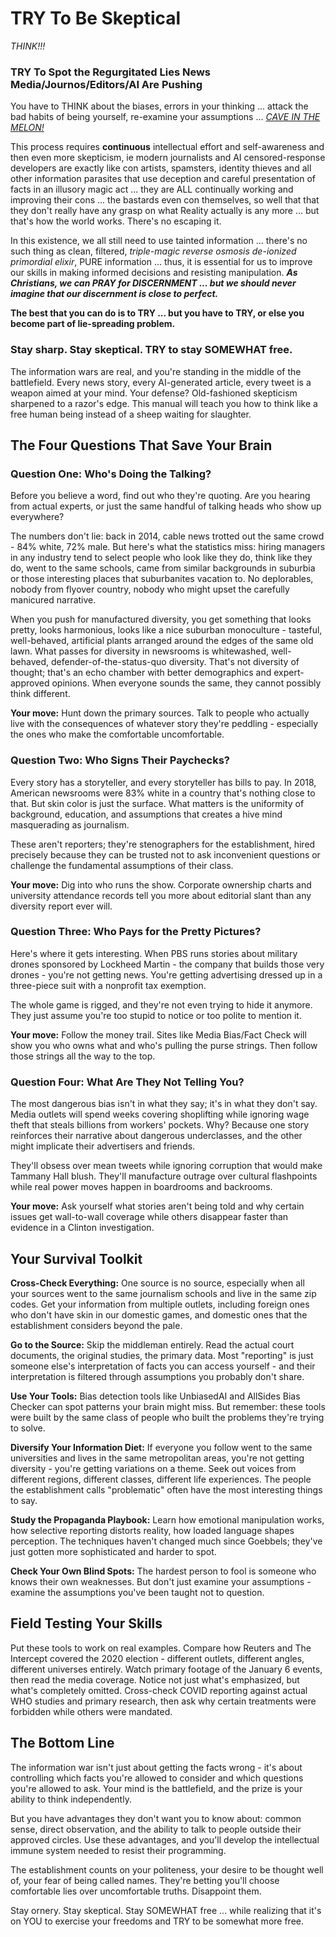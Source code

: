 # TRY To Be Skeptical

*THINK!!!*

### TRY To Spot the Regurgitated Lies News Media/Journos/Editors/AI Are Pushing

You have to THINK about the biases, errors in your thinking ... attack the bad habits of being yourself, re-examine your assumptions ... [*CAVE IN THE MELON!*](https://meloncave.github.io/tools/2025/04/04/Ego-Transcendence-Practices-Across-Contemplative-Traditions.html)

This process requires **continuous** intellectual effort and self-awareness and then even more skepticism, ie modern journalists and AI censored-response developers are exactly like con artists, spamsters, identity thieves and all other information parasites that use deception and careful presentation of facts in an illusory magic act ... they are ALL continually working and improving their cons ... the bastards even con themselves, so well that that they don't really have any grasp on what Reality actually is any more ... but that's how the world works. There's no escaping it.

In this existence, we all still need to use tainted information ... there's no such thing as clean, filtered, *triple-magic reverse osmosis de-ionized primordial elixir*, PURE information ... thus, it is essential for us to improve our skills in making informed decisions and resisting manipulation. ***As Christians, we can PRAY for DISCERNMENT ... but we should never imagine that our discernment is close to perfect.***

**The best that you can do is to TRY ... but you have to TRY, or else you become part of lie-spreading problem.**

### Stay sharp. Stay skeptical. **TRY** to stay **SOMEWHAT** free.

The information wars are real, and you're standing in the middle of the battlefield. Every news story, every AI-generated article, every tweet is a weapon aimed at your mind. Your defense? Old-fashioned skepticism sharpened to a razor's edge. This manual will teach you how to think like a free human being instead of a sheep waiting for slaughter.

## The Four Questions That Save Your Brain

### Question One: Who's Doing the Talking?
Before you believe a word, find out who they're quoting. Are you hearing from actual experts, or just the same handful of talking heads who show up everywhere?

The numbers don't lie: back in 2014, cable news trotted out the same crowd - 84% white, 72% male. But here's what the statistics miss: hiring managers in any industry tend to select people who look like they do, think like they do, went to the same schools, came from similar backgrounds in suburbia or those interesting places that suburbanites vacation to. No deplorables, nobody from flyover country, nobody who might upset the carefully manicured narrative.

When you push for manufactured diversity, you get something that looks pretty, looks harmonious, looks like a nice suburban monoculture - tasteful, well-behaved, artificial plants arranged around the edges of the same old lawn. What passes for diversity in newsrooms is whitewashed, well-behaved, defender-of-the-status-quo diversity. That's not diversity of thought; that's an echo chamber with better demographics and expert-approved opinions. When everyone sounds the same, they cannot possibly think different.

**Your move:** Hunt down the primary sources. Talk to people who actually live with the consequences of whatever story they're peddling - especially the ones who make the comfortable uncomfortable.

### Question Two: Who Signs Their Paychecks?
Every story has a storyteller, and every storyteller has bills to pay. In 2018, American newsrooms were 83% white in a country that's nothing close to that. But skin color is just the surface. What matters is the uniformity of background, education, and assumptions that creates a hive mind masquerading as journalism.

These aren't reporters; they're stenographers for the establishment, hired precisely because they can be trusted not to ask inconvenient questions or challenge the fundamental assumptions of their class.

**Your move:** Dig into who runs the show. Corporate ownership charts and university attendance records tell you more about editorial slant than any diversity report ever will.

### Question Three: Who Pays for the Pretty Pictures?
Here's where it gets interesting. When PBS runs stories about military drones sponsored by Lockheed Martin - the company that builds those very drones - you're not getting news. You're getting advertising dressed up in a three-piece suit with a nonprofit tax exemption.

The whole game is rigged, and they're not even trying to hide it anymore. They just assume you're too stupid to notice or too polite to mention it.

**Your move:** Follow the money trail. Sites like Media Bias/Fact Check will show you who owns what and who's pulling the purse strings. Then follow those strings all the way to the top.

### Question Four: What Are They Not Telling You?
The most dangerous bias isn't in what they say; it's in what they don't say. Media outlets will spend weeks covering shoplifting while ignoring wage theft that steals billions from workers' pockets. Why? Because one story reinforces their narrative about dangerous underclasses, and the other might implicate their advertisers and friends.

They'll obsess over mean tweets while ignoring corruption that would make Tammany Hall blush. They'll manufacture outrage over cultural flashpoints while real power moves happen in boardrooms and backrooms.

**Your move:** Ask yourself what stories aren't being told and why certain issues get wall-to-wall coverage while others disappear faster than evidence in a Clinton investigation.

## Your Survival Toolkit

**Cross-Check Everything:** One source is no source, especially when all your sources went to the same journalism schools and live in the same zip codes. Get your information from multiple outlets, including foreign ones who don't have skin in our domestic games, and domestic ones that the establishment considers beyond the pale.

**Go to the Source:** Skip the middleman entirely. Read the actual court documents, the original studies, the primary data. Most "reporting" is just someone else's interpretation of facts you can access yourself - and their interpretation is filtered through assumptions you probably don't share.

**Use Your Tools:** Bias detection tools like UnbiasedAI and AllSides Bias Checker can spot patterns your brain might miss. But remember: these tools were built by the same class of people who built the problems they're trying to solve.

**Diversify Your Information Diet:** If everyone you follow went to the same universities and lives in the same metropolitan areas, you're not getting diversity - you're getting variations on a theme. Seek out voices from different regions, different classes, different life experiences. The people the establishment calls "problematic" often have the most interesting things to say.

**Study the Propaganda Playbook:** Learn how emotional manipulation works, how selective reporting distorts reality, how loaded language shapes perception. The techniques haven't changed much since Goebbels; they've just gotten more sophisticated and harder to spot.

**Check Your Own Blind Spots:** The hardest person to fool is someone who knows their own weaknesses. But don't just examine your assumptions - examine the assumptions you've been taught not to question.

## Field Testing Your Skills

Put these tools to work on real examples. Compare how Reuters and The Intercept covered the 2020 election - different outlets, different angles, different universes entirely. Watch primary footage of the January 6 events, then read the media coverage. Notice not just what's emphasized, but what's completely omitted. Cross-check COVID reporting against actual WHO studies and primary research, then ask why certain treatments were forbidden while others were mandated.

## The Bottom Line

The information war isn't just about getting the facts wrong - it's about controlling which facts you're allowed to consider and which questions you're allowed to ask. Your mind is the battlefield, and the prize is your ability to think independently.

But you have advantages they don't want you to know about: common sense, direct observation, and the ability to talk to people outside their approved circles. Use these advantages, and you'll develop the intellectual immune system needed to resist their programming.

The establishment counts on your politeness, your desire to be thought well of, your fear of being called names. They're betting you'll choose comfortable lies over uncomfortable truths. Disappoint them.

Stay ornery. Stay skeptical. Stay SOMEWHAT free ... while realizing that it's on YOU to exercise your freedoms and TRY to be somewhat more free.